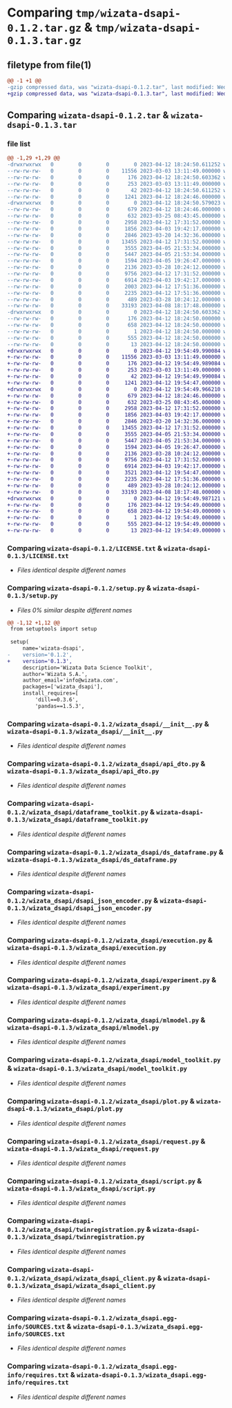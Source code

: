 # Comparing `tmp/wizata-dsapi-0.1.2.tar.gz` & `tmp/wizata-dsapi-0.1.3.tar.gz`

## filetype from file(1)

```diff
@@ -1 +1 @@
-gzip compressed data, was "wizata-dsapi-0.1.2.tar", last modified: Wed Apr 12 18:24:50 2023, max compression
+gzip compressed data, was "wizata-dsapi-0.1.3.tar", last modified: Wed Apr 12 19:54:49 2023, max compression
```

## Comparing `wizata-dsapi-0.1.2.tar` & `wizata-dsapi-0.1.3.tar`

### file list

```diff
@@ -1,29 +1,29 @@
-drwxrwxrwx   0        0        0        0 2023-04-12 18:24:50.611252 wizata-dsapi-0.1.2/
--rw-rw-rw-   0        0        0    11556 2023-03-03 13:11:49.000000 wizata-dsapi-0.1.2/LICENSE.txt
--rw-rw-rw-   0        0        0      176 2023-04-12 18:24:50.603362 wizata-dsapi-0.1.2/PKG-INFO
--rw-rw-rw-   0        0        0      253 2023-03-03 13:11:49.000000 wizata-dsapi-0.1.2/README.rst
--rw-rw-rw-   0        0        0       42 2023-04-12 18:24:50.611252 wizata-dsapi-0.1.2/setup.cfg
--rw-rw-rw-   0        0        0     1241 2023-04-12 18:24:46.000000 wizata-dsapi-0.1.2/setup.py
-drwxrwxrwx   0        0        0        0 2023-04-12 18:24:50.579023 wizata-dsapi-0.1.2/wizata_dsapi/
--rw-rw-rw-   0        0        0      679 2023-04-12 18:24:46.000000 wizata-dsapi-0.1.2/wizata_dsapi/__init__.py
--rw-rw-rw-   0        0        0      632 2023-03-25 08:43:45.000000 wizata-dsapi-0.1.2/wizata_dsapi/api_dto.py
--rw-rw-rw-   0        0        0     2958 2023-04-12 17:31:52.000000 wizata-dsapi-0.1.2/wizata_dsapi/dataframe_toolkit.py
--rw-rw-rw-   0        0        0     1856 2023-04-03 19:42:17.000000 wizata-dsapi-0.1.2/wizata_dsapi/ds_dataframe.py
--rw-rw-rw-   0        0        0     2846 2023-03-20 14:32:36.000000 wizata-dsapi-0.1.2/wizata_dsapi/dsapi_json_encoder.py
--rw-rw-rw-   0        0        0    13455 2023-04-12 17:31:52.000000 wizata-dsapi-0.1.2/wizata_dsapi/execution.py
--rw-rw-rw-   0        0        0     3555 2023-04-05 21:53:34.000000 wizata-dsapi-0.1.2/wizata_dsapi/experiment.py
--rw-rw-rw-   0        0        0     5447 2023-04-05 21:53:34.000000 wizata-dsapi-0.1.2/wizata_dsapi/mlmodel.py
--rw-rw-rw-   0        0        0     1594 2023-04-05 19:26:47.000000 wizata-dsapi-0.1.2/wizata_dsapi/model_toolkit.py
--rw-rw-rw-   0        0        0     2136 2023-03-28 10:24:12.000000 wizata-dsapi-0.1.2/wizata_dsapi/plot.py
--rw-rw-rw-   0        0        0     9756 2023-04-12 17:31:52.000000 wizata-dsapi-0.1.2/wizata_dsapi/request.py
--rw-rw-rw-   0        0        0     6914 2023-04-03 19:42:17.000000 wizata-dsapi-0.1.2/wizata_dsapi/script.py
--rw-rw-rw-   0        0        0     2003 2023-04-12 17:51:36.000000 wizata-dsapi-0.1.2/wizata_dsapi/template.py
--rw-rw-rw-   0        0        0     2235 2023-04-12 17:51:36.000000 wizata-dsapi-0.1.2/wizata_dsapi/twinregistration.py
--rw-rw-rw-   0        0        0      489 2023-03-28 10:24:12.000000 wizata-dsapi-0.1.2/wizata_dsapi/wizard_function.py
--rw-rw-rw-   0        0        0    33193 2023-04-08 18:17:48.000000 wizata-dsapi-0.1.2/wizata_dsapi/wizata_dsapi_client.py
-drwxrwxrwx   0        0        0        0 2023-04-12 18:24:50.603362 wizata-dsapi-0.1.2/wizata_dsapi.egg-info/
--rw-rw-rw-   0        0        0      176 2023-04-12 18:24:50.000000 wizata-dsapi-0.1.2/wizata_dsapi.egg-info/PKG-INFO
--rw-rw-rw-   0        0        0      658 2023-04-12 18:24:50.000000 wizata-dsapi-0.1.2/wizata_dsapi.egg-info/SOURCES.txt
--rw-rw-rw-   0        0        0        1 2023-04-12 18:24:50.000000 wizata-dsapi-0.1.2/wizata_dsapi.egg-info/dependency_links.txt
--rw-rw-rw-   0        0        0      555 2023-04-12 18:24:50.000000 wizata-dsapi-0.1.2/wizata_dsapi.egg-info/requires.txt
--rw-rw-rw-   0        0        0       13 2023-04-12 18:24:50.000000 wizata-dsapi-0.1.2/wizata_dsapi.egg-info/top_level.txt
+drwxrwxrwx   0        0        0        0 2023-04-12 19:54:49.990084 wizata-dsapi-0.1.3/
+-rw-rw-rw-   0        0        0    11556 2023-03-03 13:11:49.000000 wizata-dsapi-0.1.3/LICENSE.txt
+-rw-rw-rw-   0        0        0      176 2023-04-12 19:54:49.989084 wizata-dsapi-0.1.3/PKG-INFO
+-rw-rw-rw-   0        0        0      253 2023-03-03 13:11:49.000000 wizata-dsapi-0.1.3/README.rst
+-rw-rw-rw-   0        0        0       42 2023-04-12 19:54:49.990084 wizata-dsapi-0.1.3/setup.cfg
+-rw-rw-rw-   0        0        0     1241 2023-04-12 19:54:47.000000 wizata-dsapi-0.1.3/setup.py
+drwxrwxrwx   0        0        0        0 2023-04-12 19:54:49.966210 wizata-dsapi-0.1.3/wizata_dsapi/
+-rw-rw-rw-   0        0        0      679 2023-04-12 18:24:46.000000 wizata-dsapi-0.1.3/wizata_dsapi/__init__.py
+-rw-rw-rw-   0        0        0      632 2023-03-25 08:43:45.000000 wizata-dsapi-0.1.3/wizata_dsapi/api_dto.py
+-rw-rw-rw-   0        0        0     2958 2023-04-12 17:31:52.000000 wizata-dsapi-0.1.3/wizata_dsapi/dataframe_toolkit.py
+-rw-rw-rw-   0        0        0     1856 2023-04-03 19:42:17.000000 wizata-dsapi-0.1.3/wizata_dsapi/ds_dataframe.py
+-rw-rw-rw-   0        0        0     2846 2023-03-20 14:32:36.000000 wizata-dsapi-0.1.3/wizata_dsapi/dsapi_json_encoder.py
+-rw-rw-rw-   0        0        0    13455 2023-04-12 17:31:52.000000 wizata-dsapi-0.1.3/wizata_dsapi/execution.py
+-rw-rw-rw-   0        0        0     3555 2023-04-05 21:53:34.000000 wizata-dsapi-0.1.3/wizata_dsapi/experiment.py
+-rw-rw-rw-   0        0        0     5447 2023-04-05 21:53:34.000000 wizata-dsapi-0.1.3/wizata_dsapi/mlmodel.py
+-rw-rw-rw-   0        0        0     1594 2023-04-05 19:26:47.000000 wizata-dsapi-0.1.3/wizata_dsapi/model_toolkit.py
+-rw-rw-rw-   0        0        0     2136 2023-03-28 10:24:12.000000 wizata-dsapi-0.1.3/wizata_dsapi/plot.py
+-rw-rw-rw-   0        0        0     9756 2023-04-12 17:31:52.000000 wizata-dsapi-0.1.3/wizata_dsapi/request.py
+-rw-rw-rw-   0        0        0     6914 2023-04-03 19:42:17.000000 wizata-dsapi-0.1.3/wizata_dsapi/script.py
+-rw-rw-rw-   0        0        0     3521 2023-04-12 19:54:47.000000 wizata-dsapi-0.1.3/wizata_dsapi/template.py
+-rw-rw-rw-   0        0        0     2235 2023-04-12 17:51:36.000000 wizata-dsapi-0.1.3/wizata_dsapi/twinregistration.py
+-rw-rw-rw-   0        0        0      489 2023-03-28 10:24:12.000000 wizata-dsapi-0.1.3/wizata_dsapi/wizard_function.py
+-rw-rw-rw-   0        0        0    33193 2023-04-08 18:17:48.000000 wizata-dsapi-0.1.3/wizata_dsapi/wizata_dsapi_client.py
+drwxrwxrwx   0        0        0        0 2023-04-12 19:54:49.987121 wizata-dsapi-0.1.3/wizata_dsapi.egg-info/
+-rw-rw-rw-   0        0        0      176 2023-04-12 19:54:49.000000 wizata-dsapi-0.1.3/wizata_dsapi.egg-info/PKG-INFO
+-rw-rw-rw-   0        0        0      658 2023-04-12 19:54:49.000000 wizata-dsapi-0.1.3/wizata_dsapi.egg-info/SOURCES.txt
+-rw-rw-rw-   0        0        0        1 2023-04-12 19:54:49.000000 wizata-dsapi-0.1.3/wizata_dsapi.egg-info/dependency_links.txt
+-rw-rw-rw-   0        0        0      555 2023-04-12 19:54:49.000000 wizata-dsapi-0.1.3/wizata_dsapi.egg-info/requires.txt
+-rw-rw-rw-   0        0        0       13 2023-04-12 19:54:49.000000 wizata-dsapi-0.1.3/wizata_dsapi.egg-info/top_level.txt
```

### Comparing `wizata-dsapi-0.1.2/LICENSE.txt` & `wizata-dsapi-0.1.3/LICENSE.txt`

 * *Files identical despite different names*

### Comparing `wizata-dsapi-0.1.2/setup.py` & `wizata-dsapi-0.1.3/setup.py`

 * *Files 0% similar despite different names*

```diff
@@ -1,12 +1,12 @@
 from setuptools import setup
 
 setup(
     name='wizata-dsapi',
-    version='0.1.2',
+    version='0.1.3',
     description='Wizata Data Science Toolkit',
     author='Wizata S.A.',
     author_email='info@wizata.com',
     packages=['wizata_dsapi'],
     install_requires=[
         'dill==0.3.6',
         'pandas==1.5.3',
```

### Comparing `wizata-dsapi-0.1.2/wizata_dsapi/__init__.py` & `wizata-dsapi-0.1.3/wizata_dsapi/__init__.py`

 * *Files identical despite different names*

### Comparing `wizata-dsapi-0.1.2/wizata_dsapi/api_dto.py` & `wizata-dsapi-0.1.3/wizata_dsapi/api_dto.py`

 * *Files identical despite different names*

### Comparing `wizata-dsapi-0.1.2/wizata_dsapi/dataframe_toolkit.py` & `wizata-dsapi-0.1.3/wizata_dsapi/dataframe_toolkit.py`

 * *Files identical despite different names*

### Comparing `wizata-dsapi-0.1.2/wizata_dsapi/ds_dataframe.py` & `wizata-dsapi-0.1.3/wizata_dsapi/ds_dataframe.py`

 * *Files identical despite different names*

### Comparing `wizata-dsapi-0.1.2/wizata_dsapi/dsapi_json_encoder.py` & `wizata-dsapi-0.1.3/wizata_dsapi/dsapi_json_encoder.py`

 * *Files identical despite different names*

### Comparing `wizata-dsapi-0.1.2/wizata_dsapi/execution.py` & `wizata-dsapi-0.1.3/wizata_dsapi/execution.py`

 * *Files identical despite different names*

### Comparing `wizata-dsapi-0.1.2/wizata_dsapi/experiment.py` & `wizata-dsapi-0.1.3/wizata_dsapi/experiment.py`

 * *Files identical despite different names*

### Comparing `wizata-dsapi-0.1.2/wizata_dsapi/mlmodel.py` & `wizata-dsapi-0.1.3/wizata_dsapi/mlmodel.py`

 * *Files identical despite different names*

### Comparing `wizata-dsapi-0.1.2/wizata_dsapi/model_toolkit.py` & `wizata-dsapi-0.1.3/wizata_dsapi/model_toolkit.py`

 * *Files identical despite different names*

### Comparing `wizata-dsapi-0.1.2/wizata_dsapi/plot.py` & `wizata-dsapi-0.1.3/wizata_dsapi/plot.py`

 * *Files identical despite different names*

### Comparing `wizata-dsapi-0.1.2/wizata_dsapi/request.py` & `wizata-dsapi-0.1.3/wizata_dsapi/request.py`

 * *Files identical despite different names*

### Comparing `wizata-dsapi-0.1.2/wizata_dsapi/script.py` & `wizata-dsapi-0.1.3/wizata_dsapi/script.py`

 * *Files identical despite different names*

### Comparing `wizata-dsapi-0.1.2/wizata_dsapi/twinregistration.py` & `wizata-dsapi-0.1.3/wizata_dsapi/twinregistration.py`

 * *Files identical despite different names*

### Comparing `wizata-dsapi-0.1.2/wizata_dsapi/wizata_dsapi_client.py` & `wizata-dsapi-0.1.3/wizata_dsapi/wizata_dsapi_client.py`

 * *Files identical despite different names*

### Comparing `wizata-dsapi-0.1.2/wizata_dsapi.egg-info/SOURCES.txt` & `wizata-dsapi-0.1.3/wizata_dsapi.egg-info/SOURCES.txt`

 * *Files identical despite different names*

### Comparing `wizata-dsapi-0.1.2/wizata_dsapi.egg-info/requires.txt` & `wizata-dsapi-0.1.3/wizata_dsapi.egg-info/requires.txt`

 * *Files identical despite different names*

